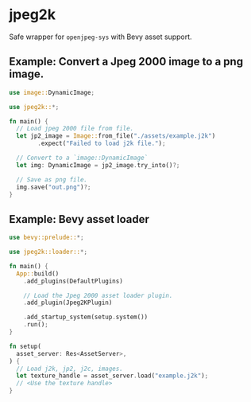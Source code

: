 # jpeg2k

Safe wrapper for `openjpeg-sys` with Bevy asset support.

## Example: Convert a Jpeg 2000 image to a png image.

```rust
use image::DynamicImage;

use jpeg2k::*;

fn main() {
  // Load jpeg 2000 file from file.
  let jp2_image = Image::from_file("./assets/example.j2k")
		.expect("Failed to load j2k file.");

  // Convert to a `image::DynamicImage`
  let img: DynamicImage = jp2_image.try_into()?;

  // Save as png file.
  img.save("out.png")?;
}
```

## Example: Bevy asset loader

```rust
use bevy::prelude::*;

use jpeg2k::loader::*;

fn main() {
  App::build()
    .add_plugins(DefaultPlugins)

    // Load the Jpeg 2000 asset loader plugin.
    .add_plugin(Jpeg2KPlugin)

    .add_startup_system(setup.system())
    .run();
}

fn setup(
  asset_server: Res<AssetServer>,
) {
  // Load j2k, jp2, j2c, images.
  let texture_handle = asset_server.load("example.j2k");
  // <Use the texture handle>
}

```
